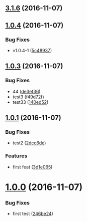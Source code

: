 <a name="3.1.6"></a>
## [3.1.6](https://github.com/iuap-design/tinper-neoui/compare/v1.0.4...v3.1.6) (2016-11-07)



<a name="1.0.4"></a>
## [1.0.4](https://github.com/iuap-design/tinper-neoui/compare/v1.0.3...v1.0.4) (2016-11-07)


### Bug Fixes

* v1.0.4-1 ([5c48937](https://github.com/iuap-design/tinper-neoui/commit/5c48937))



<a name="1.0.3"></a>
## [1.0.3](https://github.com/iuap-design/tinper-neoui/compare/v1.0.2...v1.0.3) (2016-11-07)


### Bug Fixes

* 44 ([de3ef36](https://github.com/iuap-design/tinper-neoui/commit/de3ef36))
* test3 ([f49d72f](https://github.com/iuap-design/tinper-neoui/commit/f49d72f))
* test33 ([140ed52](https://github.com/iuap-design/tinper-neoui/commit/140ed52))



<a name="1.0.1"></a>
## [1.0.1](https://github.com/iuap-design/tinper-neoui/compare/v1.0.0...v1.0.1) (2016-11-07)


### Bug Fixes

* test2 ([2dcc6de](https://github.com/iuap-design/tinper-neoui/commit/2dcc6de))


### Features

* first feat ([3d1e065](https://github.com/iuap-design/tinper-neoui/commit/3d1e065))



<a name="1.0.0"></a>
# [1.0.0](https://github.com/iuap-design/tinper-neoui/compare/246be24...v1.0.0) (2016-11-07)


### Bug Fixes

* first test ([246be24](https://github.com/iuap-design/tinper-neoui/commit/246be24))



